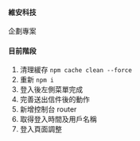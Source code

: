 #### 維安科技

企劃專案

#### 目前階段

1. 清理緩存 `npm cache clean --force`
2. 重新 `npm i`
3. 登入後左側菜單完成
4. 完善送出信件後的動作
5. 新增控制台 router
6. 取得登入時間及用戶名稱
7. 登入頁面調整
